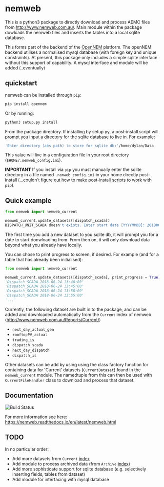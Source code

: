 # nemweb
This is a python3 package to directly download and process AEMO files from http://www.nemweb.com.au/. Main module within the package dowloads the nemweb files and inserts the tables into a local sqlite database.

This forms part of the backend of the [OpenNEM](https://opennem.org.au/#/all-regions) platform. The openNEM backend utilises a normalised mysql database (with foreign key and unique constraints). At present, this package only includes a simple sqlite interface without this support of capability. A mysql interface and module will be added (..eventually)

## quickstart

nemweb can be installed through `pip`:

```bash
pip install opennem
``` 

Or by running:

```bash
python3 setup.py install
```

From the package directory. If installing by setup.py, a post-install script will prompt you input a directory for the sqlite database to live in. For example:

```bash
'Enter directory (abs path) to store for sqlite db:'/home/dylan/Data
```

This value will live in a configuration file in your root directory (`$HOME/.nemweb_config.ini`). 

**IMPORTANT** If you install via `pip` you must manually enter the sqlite directory in a file named `.nemweb_config.ini` in your home directly post-install (...couldn't figure out how to make post-install scripts to work with `pip`). 

## Quick example

```python
from nemweb import nemweb_current

nemweb_current.update_datasets([dispatch_scada])
DISPATCH_UNIT_SCADA doesn't exists. Enter start date [YYYYMMDD]: 20180624
```
The first time you add a new dataset to you sqlite db, it will prompt you for a date to start donwloading from. From then on, it will only download data beyond what you already have locally. 

You can chose to print progress to screen, if desired. For example (and for a table that has already been initialised):

```python
from nemweb import nemweb_current

nemweb_current.update_datasets([dispatch_scada], print_progress = True)
'Dispatch_SCADA 2018-06-24 13:40:00'
'Dispatch_SCADA 2018-06-24 13:45:00'
'Dispatch_SCADA 2018-06-24 13:50:00'
'Dispatch_SCADA 2018-06-24 13:55:00'
'...'
```
Currently, the following dataset are built in to the package, and can be added and downloaded automatically from the `Current` index of nemweb (http://www.nemweb.com.au/Reports/Current/) 

* `next_day_actual_gen`
* `rooftopPV_actual`
* `trading_is`
* `dispatch_scada`
* `next_day_dispatch`
* `dispatch_is`

Other datasets can be add by using using the class factory function for containing data for 'Current' datasets (`CurrentDataset`) found in the `nemweb_current` module.  The namedtuple from this can then be used with `CurrentFileHandler`
class to download and process that dataset.

## Documentation

![Build Status](https://readthedocs.org/projects/nemweb/badge/?version=latest)

For more information see here: https://nemweb.readthedocs.io/en/latest/nemweb.html

## TODO

In no particular order:

* Add more datasets from `Current` [index](http://www.nemweb.com.au/Reports/Current/)
* Add module to process archived data (from `Archive` [index](http://www.nemweb.com.au/Reports/ARCHIVE/))
* Add more sophisticate support for sqlite database (e.g. selectively inserting fields, tables from dataset)
* Add module for interfacing with mysql database
